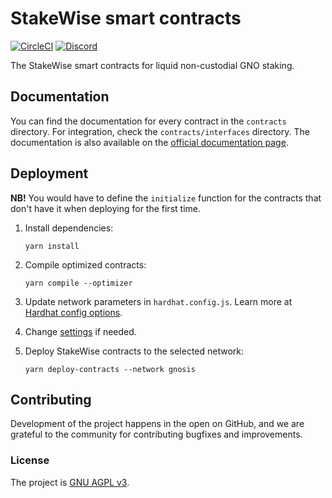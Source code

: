 # StakeWise smart contracts

[![CircleCI](https://circleci.com/gh/stakewise/contracts.svg?style=svg)](https://circleci.com/gh/stakewise/contracts)
[![Discord](https://user-images.githubusercontent.com/7288322/34471967-1df7808a-efbb-11e7-9088-ed0b04151291.png)](https://discord.gg/2BSdr2g)

The StakeWise smart contracts for liquid non-custodial GNO staking.

## Documentation

You can find the documentation for every contract in the `contracts` directory. For integration, check the `contracts/interfaces` directory.
The documentation is also available on the [official documentation page](https://docs.stakewise.io/smart-contracts).

## Deployment

**NB!** You would have to define the `initialize` function for the contracts that don't have it when deploying for the first time.

1. Install dependencies:

   ```shell script
   yarn install
   ```

2. Compile optimized contracts:

   ```shell script
   yarn compile --optimizer
   ```

3. Update network parameters in `hardhat.config.js`. Learn more at [Hardhat config options](https://hardhat.org/config/).

4. Change [settings](./deployments/settings.js) if needed. 

5. Deploy StakeWise contracts to the selected network:

   ```shell script
   yarn deploy-contracts --network gnosis
   ```

## Contributing

Development of the project happens in the open on GitHub, and we are grateful to the community for contributing bugfixes and improvements.

### License

The project is [GNU AGPL v3](./LICENSE).
